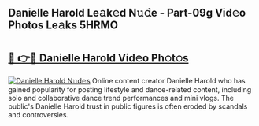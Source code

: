 ## Danielle Harold Le𝚊k𝚎d N𝚞𝚍e - Part-09g Vid𝚎o Photos Le𝚊ks 5HRMO

# <h2><a href="http://fbdyhxv.evod.top/?m=Danielle+Harold">🔗 👉🔴 Danielle Harold Vid𝚎o Ph𝚘t𝚘s</a></h2>

[![Danielle Harold N𝚞d𝚎s](https://i.imgur.com/8V9OHl7.gif)](http://fbdyhxv.evod.top/?m=Danielle+Harold)
Online content creator Danielle Harold who has gained popularity for posting lifestyle and dance-related content, including solo and collaborative dance trend performances and mini vlogs. The public's Danielle Harold trust in public figures is often eroded by scandals and controversies. 
